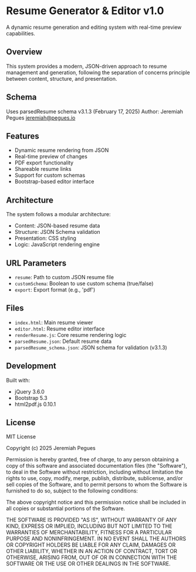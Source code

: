 # Resume Generator & Editor v1.0

A dynamic resume generation and editing system with real-time preview capabilities.

## Overview
This system provides a modern, JSON-driven approach to resume management and generation, 
following the separation of concerns principle between content, structure, and presentation.

## Schema
Uses parsedResume schema v3.1.3 (February 17, 2025)
Author: Jeremiah Pegues <jeremiah@pegues.io>

## Features
- Dynamic resume rendering from JSON
- Real-time preview of changes
- PDF export functionality
- Shareable resume links
- Support for custom schemas
- Bootstrap-based editor interface

## Architecture
The system follows a modular architecture:
- Content: JSON-based resume data
- Structure: JSON Schema validation
- Presentation: CSS styling
- Logic: JavaScript rendering engine

## URL Parameters
- `resume`: Path to custom JSON resume file
- `customSchema`: Boolean to use custom schema (true/false)
- `export`: Export format (e.g., 'pdf')

## Files
- `index.html`: Main resume viewer
- `editor.html`: Resume editor interface
- `renderResume.js`: Core resume rendering logic
- `parsedResume.json`: Default resume data
- `parsedResume_schema.json`: JSON schema for validation (v3.1.3)

## Development
Built with:
- jQuery 3.6.0
- Bootstrap 5.3
- html2pdf.js 0.10.1

## License
MIT License

Copyright (c) 2025 Jeremiah Pegues

Permission is hereby granted, free of charge, to any person obtaining a copy
of this software and associated documentation files (the "Software"), to deal
in the Software without restriction, including without limitation the rights
to use, copy, modify, merge, publish, distribute, sublicense, and/or sell
copies of the Software, and to permit persons to whom the Software is
furnished to do so, subject to the following conditions:

The above copyright notice and this permission notice shall be included in all
copies or substantial portions of the Software.

THE SOFTWARE IS PROVIDED "AS IS", WITHOUT WARRANTY OF ANY KIND, EXPRESS OR
IMPLIED, INCLUDING BUT NOT LIMITED TO THE WARRANTIES OF MERCHANTABILITY,
FITNESS FOR A PARTICULAR PURPOSE AND NONINFRINGEMENT. IN NO EVENT SHALL THE
AUTHORS OR COPYRIGHT HOLDERS BE LIABLE FOR ANY CLAIM, DAMAGES OR OTHER
LIABILITY, WHETHER IN AN ACTION OF CONTRACT, TORT OR OTHERWISE, ARISING FROM,
OUT OF OR IN CONNECTION WITH THE SOFTWARE OR THE USE OR OTHER DEALINGS IN THE
SOFTWARE.
